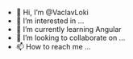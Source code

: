 - 👋 Hi, I’m @VaclavLoki
- 👀 I’m interested in ...
- 🌱 I’m currently learning Angular
- 💞️ I’m looking to collaborate on ...
- 📫 How to reach me ...

<!---
VaclavLoki/VaclavLoki is a ✨ special ✨ repository because its `README.md` (this file) appears on your GitHub profile.
You can click the Preview link to take a look at your changes.
--->
